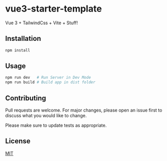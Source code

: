 # vue3-starter-template
Vue 3 + TailwindCss + Vite + Stuff!

## Installation

```bash
npm install
```

## Usage

```bash
npm run dev   # Run Server in Dev Mode
npm run build # Build app in dist folder
```

## Contributing
Pull requests are welcome. For major changes, please open an issue first to discuss what you would like to change.

Please make sure to update tests as appropriate.

## License
[MIT](https://opensource.org/licenses/MIT/)
